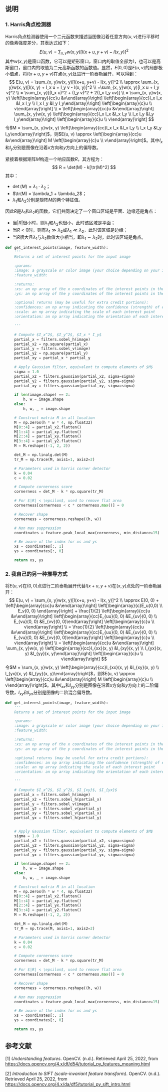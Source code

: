 ## 说明

### 1. Harris角点检测器

Harris角点检测器使用一个二元函数来描述当图像沿着任意方向$(u, v)$进行平移时的像素强度差分，其表达式如下：
$$
E(u, v) = \sum_{x, y}w(x, y)[I(x+u, y+v) - I(x, y)]^2
$$
其中$w(x, y)$是窗口函数，它可以是矩形窗口，窗口内的取值全部为1，也可以是高斯窗口，窗口内的取值为二元高斯函数的函数值。显然，$E(0, 0)$是$E(u, v)$的局部极小值点，将$I(x+u, y+v)$在点$(x, y)$处进行一阶泰勒展开，可以得到：
$$
E(u, v) = \sum_{x, y}w(x, y)[I(x+u, y+v) - I(x, y)]^2 \\
\approx \sum_{x, y}w(x, y)[I(x, y) + I_x u + I_y v - I(x, y)]^2 \\
=\sum_{x, y}w(x, y)[I_x u + I_y v]^2 \\
= \sum_{x, y}[(I_x u)^2 + (I_y v)^2 + 2(I_x I_y uv)] \\
= \sum_{x, y}w(x, y)
\left[\begin{array}{cc}u &v\end{array}\right]
\left[\begin{array}{cc}I_x I_x &I_x I_y \\ I_x I_y &I_y I_y\end{array}\right]
\left[\begin{array}{c}u \\ v\end{array}\right] \\
= \left[\begin{array}{cc}u &v\end{array}\right]
\sum_{x, y}w(x, y)
\left[\begin{array}{cc}I_x I_x &I_x I_y \\ I_x I_y &I_y I_y\end{array}\right]
\left[\begin{array}{c}u \\ v\end{array}\right]
$$
令$M = \sum_{x, y}w(x, y)
\left[\begin{array}{cc}I_x I_x &I_x I_y \\ I_x I_y &I_y I_y\end{array}\right]$，则$E(u, v) \approx \left[\begin{array}{cc}u &v\end{array}\right] M 
\left[\begin{array}{c}u \\ v\end{array}\right]$。其中$I_x$和$I_y$分别是图像在沿着$x$方向和$y$方向上的偏导数。

紧接着根据矩阵$M$构造一个响应函数$R$，其方程为：
$$
R = \det(M) - k[\tr(M)^2]
$$
其中：

* $\det(M) = \lambda_1 \cdot \lambda_2$；
* $\tr(M) = \lambda_1 + \lambda_2$；
* $\lambda_1$和$\lambda_2$分别是矩阵$M$的两个特征值。

因此$R$是$\lambda_1$和$\lambda_2$的函数，它们共同决定了一个窗口区域是平面、边缘还是角点：

* 当$|R|$很小时，则$\lambda_1$和$\lambda_2$也很小，此时该区域是平面；
* 当$R < 0$时，则有$\lambda_1 \gg \lambda_2$或$\lambda_1 \ll \lambda_2$，此时该区域是边缘；
* 当$R$很大且$\lambda_1$与$\lambda_2$数值大小相当，即$\lambda_1 \sim \lambda_2$时，此时该区域是角点。

```python
def get_interest_points(image, feature_width):
    '''
    Returns a set of interest points for the input image

    :params:
    :image: a grayscale or color image (your choice depending on your implementation)
    :feature_width:

    :returns:
    :xs: an np array of the x coordinates of the interest points in the image
    :ys: an np array of the y coordinates of the interest points in the image

    :optional returns (may be useful for extra credit portions):
    :confidences: an np array indicating the confidence (strength) of each interest point
    :scale: an np array indicating the scale of each interest point
    :orientation: an np array indicating the orientation of each interest point

    '''

    # Compute $I_x^2$, $I_y^2$, $I_x * I_y$
    partial_x = filters.sobel_h(image)
    partial_x2 = np.square(partial_x)
    partial_y = filters.sobel_v(image)
    partial_y2 = np.square(partial_y)
    partial_xy = partial_x * partial_y

    # Apply Gaussian filter, equivalent to compute elements of $M$
    sigma = 1.0
    partial_x2 = filters.gaussian(partial_x2, sigma=sigma)
    partial_y2 = filters.gaussian(partial_y2, sigma=sigma)
    partial_xy = filters.gaussian(partial_xy, sigma=sigma)

    if len(image.shape) == 2:
        h, w = image.shape
    else:
        h, w, _ = image.shape

    # Construct matrix M in all location
    M = np.zeros(h * w * 4, np.float32)
    M[0::4] = partial_x2.flatten()
    M[1::4] = partial_xy.flatten()
    M[2::4] = partial_xy.flatten()
    M[3::4] = partial_y2.flatten()
    M = M.reshape((-1, 2, 2))

    det_M = np.linalg.det(M)
    tr_M = np.trace(M, axis1=1, axis2=2)

    # Parameters used in harris corner detector
    k = 0.04
    c = 0.02

    # Compute cornerness score
    cornerness = det_M - k * np.square(tr_M)

    # For $|R| < \epsilon$, used to remove flat area
    cornerness[cornerness < c * cornerness.max()] = 0

    # Recover shape
    cornerness = cornerness.reshape((h, w))

    # Non max suppression
    coordinates = feature.peak_local_max(cornerness, min_distance=15)

    # Be aware of the index for xs and ys
    xs = coordinates[:, 1]
    ys = coordinates[:, 0]

    return xs, ys
```





### 2. 我自己的另一种推导方式

将$E(u, v)$在$(0, 0)$点进行二阶泰勒展开代替$I(x+u, y+v)$在$(x, y)$点处的一阶泰勒展开：
$$
E(u, v) = \sum_{x, y}w(x, y)[I(x+u, y+v) - I(x, y)]^2 \\
\approx E(0, 0) + 
\left[\begin{array}{cc}u &v\end{array}\right] 
\left[\begin{array}{c}E_u(0,0) \\ E_v(0, 0) \end{array}\right] + 
\frac{1}{2} 
\left[\begin{array}{cc}u &v\end{array}\right] 
\left[\begin{array}{cc}E_{uu}(0, 0) &E_{uv}(0, 0) \\ E_{vu}(0, 0) &E_{vv}(0, 0)\end{array}\right]
\left[\begin{array}{c}u \\ v\end{array}\right] \\
= \frac{1}{2} 
\left[\begin{array}{cc}u &v\end{array}\right] 
\left[\begin{array}{cc}E_{uu}(0, 0) &E_{uv}(0, 0) \\ E_{vu}(0, 0) &E_{vv}(0, 0)\end{array}\right]
\left[\begin{array}{c}u \\ v\end{array}\right] \\
= \left[\begin{array}{cc}u &v\end{array}\right]
\sum_{x, y}w(x, y)
\left[\begin{array}{cc}I_{xx}(x, y) &I_{xy}(x, y) \\ I_{yx}(x, y) &I_{yy}(x, y)\end{array}\right]
\left[\begin{array}{c}u \\ v\end{array}\right]
$$
令$M = \sum_{x, y}w(x, y)
\left[\begin{array}{cc}I_{xx}(x, y) &I_{xy}(x, y) \\ I_{yx}(x, y) &I_{yy}(x, y)\end{array}\right]$，则$E(u, v) \approx \left[\begin{array}{cc}u &v\end{array}\right] M 
\left[\begin{array}{c}u \\ v\end{array}\right]$。其中$I_{xx}$和$I_{yy}$分别是图像在沿着$x$方向和$y$方向上的二阶偏导数，$I_{xy}$和$I_{yx}$分别是图像的二阶混合偏导数。

```python
def get_interest_points(image, feature_width):
    '''
    Returns a set of interest points for the input image

    :params:
    :image: a grayscale or color image (your choice depending on your implementation)
    :feature_width:

    :returns:
    :xs: an np array of the x coordinates of the interest points in the image
    :ys: an np array of the y coordinates of the interest points in the image

    :optional returns (may be useful for extra credit portions):
    :confidences: an np array indicating the confidence (strength) of each interest point
    :scale: an np array indicating the scale of each interest point
    :orientation: an np array indicating the orientation of each interest point

    '''

    # Compute $I_x^2$, $I_y^2$, $I_{xy}$, $I_{yx}$
    partial_x = filters.sobel_h(image)
    partial_x2 = filters.sobel_h(partial_x)
    partial_y = filters.sobel_v(image)
    partial_y2 = filters.sobel_v(partial_y)
    partial_xy = filters.sobel_v(partial_x)
    partial_yx = filters.sobel_h(partial_y)


    # Apply Gaussian filter, equivalent to compute elements of $M$
    sigma = 1.0
    partial_x2 = filters.gaussian(partial_x2, sigma=sigma)
    partial_y2 = filters.gaussian(partial_y2, sigma=sigma)
    partial_xy = filters.gaussian(partial_xy, sigma=sigma)
    partial_yx = filters.gaussian(partial_yx, sigma=sigma)

    if len(image.shape) == 2:
        h, w = image.shape
    else:
        h, w, _ = image.shape

    # Construct matrix M in all location
    M = np.zeros(h * w * 4, np.float32)
    M[0::4] = partial_x2.flatten()
    M[1::4] = partial_xy.flatten()
    M[2::4] = partial_yx.flatten()
    M[3::4] = partial_y2.flatten()
    M = M.reshape((-1, 2, 2))

    det_M = np.linalg.det(M)
    tr_M = np.trace(M, axis1=1, axis2=2)

    # Parameters used in harris corner detector
    k = 0.04
    c = 0.02

    # Compute cornerness score
    cornerness = det_M - k * np.square(tr_M)

    # For $|R| < \epsilon$, used to remove flat area
    cornerness[cornerness < c * cornerness.max()] = 0

    # Recover shape
    cornerness = cornerness.reshape((h, w))

    # Non max suppression
    coordinates = feature.peak_local_max(cornerness, min_distance=15)

    # Be aware of the index for xs and ys
    xs = coordinates[:, 1]
    ys = coordinates[:, 0]

    return xs, ys
```





## 参考文献

[1] *Understanding features*. OpenCV. (n.d.). Retrieved April 25, 2022, from https://docs.opencv.org/4.x/df/d54/tutorial_py_features_meaning.html 

[2] *Introduction to SIFT (scale-invariant feature transform)*. OpenCV. (n.d.). Retrieved April 25, 2022, from https://docs.opencv.org/4.x/da/df5/tutorial_py_sift_intro.html 

